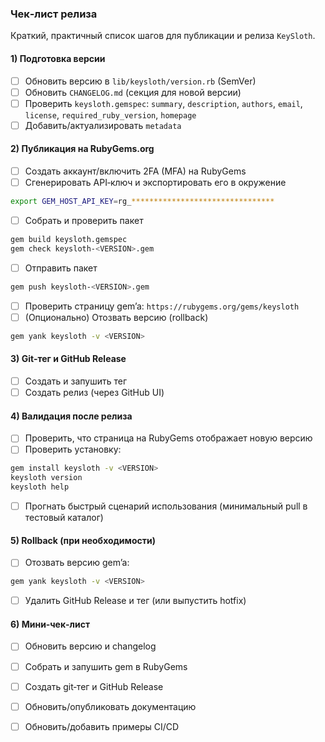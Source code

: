 ### Чек‑лист релиза

Краткий, практичный список шагов для публикации и релиза `KeySloth`.

#### 1) Подготовка версии
- [ ] Обновить версию в `lib/keysloth/version.rb` (SemVer)
- [ ] Обновить `CHANGELOG.md` (секция для новой версии)
- [ ] Проверить `keysloth.gemspec`: `summary`, `description`, `authors`, `email`, `license`, `required_ruby_version`, `homepage`
- [ ] Добавить/актуализировать `metadata`

#### 2) Публикация на RubyGems.org
- [ ] Создать аккаунт/включить 2FA (MFA) на RubyGems
- [ ] Сгенерировать API‑ключ и экспортировать его в окружение
```bash
export GEM_HOST_API_KEY=rg_********************************
```
- [ ] Собрать и проверить пакет
```bash
gem build keysloth.gemspec
gem check keysloth-<VERSION>.gem
```
- [ ] Отправить пакет
```bash
gem push keysloth-<VERSION>.gem
```
- [ ] Проверить страницу gem’a: `https://rubygems.org/gems/keysloth`
- [ ] (Опционально) Отозвать версию (rollback)
```bash
gem yank keysloth -v <VERSION>
```

#### 3) Git‑тег и GitHub Release
- [ ] Создать и запушить тег
- [ ] Создать релиз (через GitHub UI)

#### 4) Валидация после релиза
- [ ] Проверить, что страница на RubyGems отображает новую версию
- [ ] Проверить установку:
```bash
gem install keysloth -v <VERSION>
keysloth version
keysloth help
```
- [ ] Прогнать быстрый сценарий использования (минимальный pull в тестовый каталог)

#### 5) Rollback (при необходимости)
- [ ] Отозвать версию gem’a:
```bash
gem yank keysloth -v <VERSION>
```
- [ ] Удалить GitHub Release и тег (или выпустить hotfix)

#### 6) Мини‑чек‑лист
- [ ] Обновить версию и changelog
- [ ] Собрать и запушить gem в RubyGems
- [ ] Создать git‑тег и GitHub Release
- [ ] Обновить/опубликовать документацию
- [ ] Обновить/добавить примеры CI/CD


